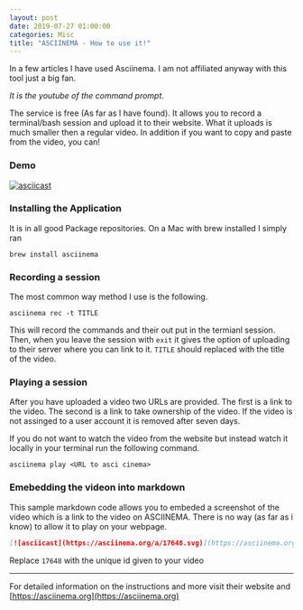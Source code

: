 ```yaml
---
layout: post
date: 2019-07-27 01:00:00
categories: Misc
title: "ASCIINEMA - How to use it!"
---
```

In a few articles I have used Asciinema. I am not affiliated anyway with this tool just a big fan.

_It is the youtube of the command prompt._

The service is free (As far as I have found). It allows you to record a terminal/bash session and upload it to their website. What it uploads is much smaller then a regular video. In addition if you want to copy and paste from the video, you can!
<!--more-->

### Demo

[![asciicast](https://asciinema.org/a/17648.svg)](https://asciinema.org/a/17648)

### Installing the Application
It is in all good Package repositories. On a Mac with brew installed I simply ran
```
brew install asciinema
```

### Recording a session
The most common way method I use is the following.

```
asciinema rec -t TITLE
```
This will record the commands and their out put in the termianl session. Then, when you leave the session with `exit` it gives  the option of uploading to their server where you can link to it. `TITLE` should replaced with the title of the video.

### Playing a session
After you have uploaded a video two URLs are provided. The first is a link to the video. The second is a link to take ownership of the video. If the video is not assinged to a user account it is removed after seven days.

If you do not want to watch the video from the website but instead watch it locally in your terminal run the following command.

```
asciinema play <URL to asci cinema>
```


### Emebedding the videon into markdown

This sample markdown code allows you to embeded a screenshot of the video which is a link to the video on ASCIINEMA. There is no way (as far as i know) to allow it to play on your webpage.
```markdown
[![asciicast](https://asciinema.org/a/17648.svg)](https://asciinema.org/a/17648)
```

Replace `17648` with the unique id given to your video


<hr>


For detailed information on the instructions and more visit their website and [https://asciinema.org](https://asciinema.org)
